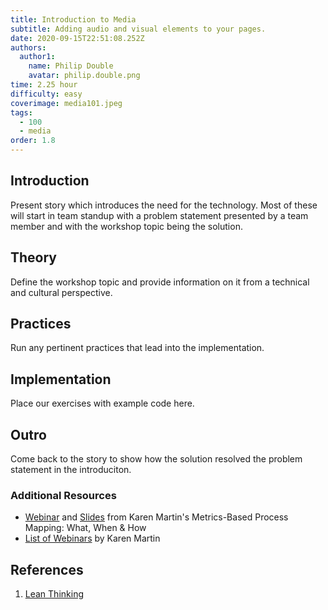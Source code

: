 ```yaml
---
title: Introduction to Media
subtitle: Adding audio and visual elements to your pages.
date: 2020-09-15T22:51:08.252Z
authors:
  author1:
    name: Philip Double
    avatar: philip.double.png
time: 2.25 hour
difficulty: easy
coverimage: media101.jpeg
tags:
  - 100
  - media
order: 1.8
---
```

## Introduction
Present story which introduces the need for the technology. Most of these will start in team standup with a problem statement presented by a team member and with the workshop topic being the solution.

## Theory
Define the workshop topic and provide information on it from a technical and cultural perspective.

## Practices
Run any pertinent practices that lead into the implementation.

## Implementation
Place our exercises with example code here.

## Outro
Come back to the story to show how the solution resolved the problem statement in the introduciton.

### Additional Resources

* [Webinar](https://vimeo.com/54601924) and [Slides](https://www.slideshare.net/KarenMartinGroup/metricsbased-process-mapping-what-when-how) from Karen Martin's Metrics-Based Process Mapping: What, When & How
* [List of Webinars](https://www.ksmartin.com/webinar/metrics-based-process-mapping/) by Karen Martin

## References

1. <a name="footnote-1"></a>[Lean Thinking](https://www.lean.org/BookStore/ProductDetails.cfm?SelectedProductID=88)
